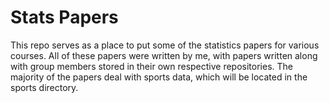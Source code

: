 # Stats Papers
This repo serves as a place to put some of the statistics papers for various courses. All of these papers were written by me, with papers written along with group members stored in their own respective repositories. The majority of the papers deal with sports data, which will be located in the sports directory. 
